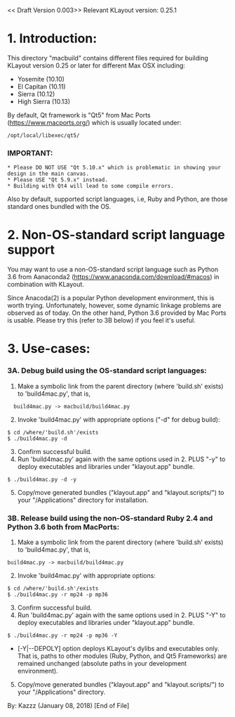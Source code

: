 << Draft Version 0.003>>  Relevant KLayout version: 0.25.1

# 1. Introduction:
This directory "macbuild" contains different files required for building KLayout version 0.25 or later for different Max OSX including:
* Yosemite    (10.10)
* El Capitan  (10.11)
* Sierra      (10.12)
* High Sierra (10.13)

By default, Qt framework is "Qt5" from Mac Ports (https://www.macports.org/) which is usually located under:
```
/opt/local/libexec/qt5/
```

### IMPORTANT:
```
* Please DO NOT USE "Qt 5.10.x" which is problematic in showing your design in the main canvas.
* Please USE "Qt 5.9.x" instead.
* Building with Qt4 will lead to some compile errors.
```
Also by default, supported script languages, i.e, Ruby and Python, are those standard ones bundled with the OS.

# 2. Non-OS-standard script language support
You may want to use a non-OS-standard script language such as Python 3.6 from Aanaconda2 (https://www.anaconda.com/download/#macos) in combination with KLayout.

Since Anacoda(2) is a popular Python development environment, this is worth trying.
Unfortunately, however, some dynamic linkage problems are observed as of today.
On the other hand, Python 3.6 provided by Mac Ports is usable.
Please try this (refer to 3B below) if you feel it's useful.

# 3. Use-cases:
### 3A. Debug build using the OS-standard script languages:
1. Make a symbolic link from the parent directory (where 'build.sh' exists) to
 'build4mac.py', that is,
```
  build4mac.py -> macbuild/build4mac.py
```
2. Invoke 'build4mac.py' with appropriate options ("-d" for debug build):
``` 
$ cd /where/'build.sh'/exists
$ ./build4mac.py -d
```
3. Confirm successful build.
4. Run 'build4mac.py' again with the same options used in 2. PLUS "-y" to deploy executables and libraries under "klayout.app" bundle.
```
$ ./build4mac.py -d -y
```
5. Copy/move generated bundles ("klayout.app" and "klayout.scripts/") to your "/Applications" directory for installation.

### 3B. Release build using the non-OS-standard Ruby 2.4 and Python 3.6 both from MacPorts:
1. Make a symbolic link from the parent directory (where 'build.sh' exists) to 'build4mac.py', that is,
```
build4mac.py -> macbuild/build4mac.py
```
2. Invoke 'build4mac.py' with appropriate options:
```
$ cd /where/'build.sh'/exists
$ ./build4mac.py -r mp24 -p mp36
```
3. Confirm successful build.
4. Run 'build4mac.py' again with the same options used in 2. PLUS "-Y" to deploy executables and libraries under "klayout.app" bundle.
```
$ ./build4mac.py -r mp24 -p mp36 -Y
```
* [-Y|--DEPOLY] option deploys KLayout's dylibs and executables only.
That is, paths to other modules (Ruby, Python, and Qt5 Frameworks) are remained unchanged (absolute paths in your development environment).

5. Copy/move generated bundles ("klayout.app" and "klayout.scripts/") to your "/Applications" directory.

By: Kazzz (January 08, 2018)
[End of File] 
